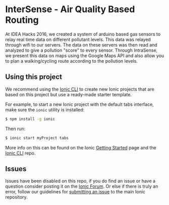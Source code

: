 InterSense - Air Quality Based Routing
=====================

At IDEA Hacks 2016, we created a system of arduino based gas sensors to relay real time data on different pollutant levels. This data was relayed through wifi to our servers. The data on these servers was then read and analyzed to give a pollution "score" to every sensor. Through IntraSense, we present this data on maps using the Google Maps API and also allow you to plan a walking/cycling route according to the pollution levels. 

## Using this project

We recommend using the [Ionic CLI](https://github.com/driftyco/ionic-cli) to create new Ionic projects that are based on this project but use a ready-made starter template.

For example, to start a new Ionic project with the default tabs interface, make sure the `ionic` utility is installed:

```bash
$ npm install -g ionic
```

Then run:

```bash
$ ionic start myProject tabs
```

More info on this can be found on the Ionic [Getting Started](http://ionicframework.com/getting-started) page and the [Ionic CLI](https://github.com/driftyco/ionic-cli) repo.

## Issues
Issues have been disabled on this repo, if you do find an issue or have a question consider posting it on the [Ionic Forum](http://forum.ionicframework.com/).  Or else if there is truly an error, follow our guidelines for [submitting an issue](http://ionicframework.com/submit-issue/) to the main Ionic repository.
